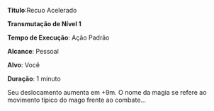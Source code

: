 **Titulo**:Recuo Acelerado

**Transmutação de Nível 1**

**Tempo de Execução**: Ação Padrão

**Alcance**: Pessoal

**Alvo**: Você

**Duração**: 1 minuto

Seu deslocamento aumenta em +9m.
O nome da magia se refere ao movimento típico do mago frente ao combate...